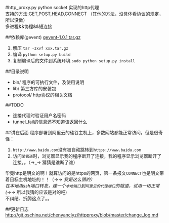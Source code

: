 #http_proxy.py
python socket 实现的http代理  
支持的方法:GET,POST,HEAD,CONNECT （其他的方法，没具体看协议的规定，所以没做）    
多进程&&协程&&短连接   

##依赖库(gevent)
[gevent-1.0.1.tar.gz](http://git.oschina.net/chenyanclyz/httpproxy/blob/master/lib/gevent-1.0.1.tar.gz)    
1. 解压 `tar -zxvf xxx.tar.gz`   
2. 编译 `python setup.py build`   
3. 复制编译后的文件到系统环境 `sudo python setup.py install`    


##目录说明
+ bin/ 程序的可执行文件，及使用说明   
+ lib/ 第三方库的安装包   
+ protocol/ http协议的相关文档   

##TODO
+ 连接代理时验证用户名密码    
+ tunnel_fail的信息还不知道该返回什么    

##讲在后面
程序部署到阿里云的硅谷主机上，多数网站都能正常访问，但是很奇怪：    
1. `http://www.baidu.com`没有被自动跳转到`https://www.baidu.com`   
2. 访问`某管道`时，浏览器显示我的程序断开了连接，我的程序显示浏览器断开了连接。。（→_→ 猜猜是谁断了谁）    

毕竟http是明文的啊！就算访问的是https的网页，第一条报文`CONNECT`也是明文带着目标主机地址的！！（→_→ 我是这么猜的）   
在本地用ssh端口转发，建一个`本地端口`到`阿里云的代理端口`的隧道，试用一切正常(→_→ 所以我猜的应该是对的吧)    
不纠结、折腾这点了。。    

##更新日志
http://git.oschina.net/chenyanclyz/httpproxy/blob/master/change_log.md
